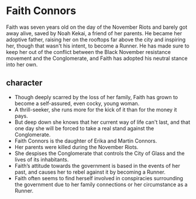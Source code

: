 # Faith Connors
Faith was seven years old on the day of the November Riots and barely got away alive, saved by Noah Kekai, a friend of her parents. He became her adoptive father, raising her on the rooftops far above the city and inspiring her, though that wasn't his intent, to become a Runner. He has made sure to keep her out of the conflict between the Black November resistance movement and the Conglomerate, and Faith has adopted his neutral stance into her own. 
## character
* Though deeply scarred by the loss of her family, Faith has grown to become a self-assured, even cocky, young woman. 
* A thrill-seeker, she runs more for the kick of it than for the money it pays. 
* But deep down she knows that her current way of life can't last, and that one day she will be forced to take a real stand against the Conglomerate.
* Faith Connors is the daughter of Erika and Martin Connors. 
* Her parents were killed during the November Riots. 
* She despises the Conglomerate that controls the City of Glass and the lives of its inhabitants. 
* Faith’s attitude towards the government is based in the events of her past, and causes her to rebel against it by becoming a Runner. 
* Faith often seems to find herself involved in conspiracies surrounding the government due to her family connections or her circumstance as a Runner. 
